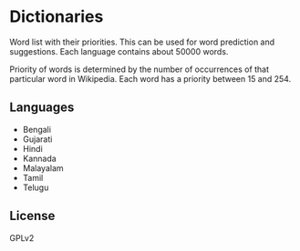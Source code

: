 Dictionaries
============

Word list with their priorities. This can be used for word prediction and suggestions.
Each language contains about 50000 words.

Priority of words is determined by the number of occurrences of that particular word in Wikipedia.
Each word has a priority between 15 and 254.

Languages
--------
* Bengali
* Gujarati
* Hindi
* Kannada
* Malayalam
* Tamil
* Telugu

License
--------
GPLv2
